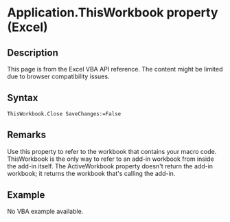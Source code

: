 # Application.ThisWorkbook property (Excel)

## Description
This page is from the Excel VBA API reference. The content might be limited due to browser compatibility issues.

## Syntax
```vba
ThisWorkbook.Close SaveChanges:=False
```

## Remarks
Use this property to refer to the workbook that contains your macro code. ThisWorkbook is the only way to refer to an add-in workbook from inside the add-in itself. The ActiveWorkbook property doesn't return the add-in workbook; it returns the workbook that's calling the add-in.

## Example
No VBA example available.
